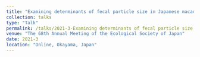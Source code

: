 ```yaml
---
title: "Examining determinants of fecal particle size in Japanese macaques: The role of diet, toughness, age and sex in omnivore's chewing"
collection: talks
type: "Talk"
permalink: /talks/2021-3-Examining determinants of fecal particle size in Japanese macaques, The role of diet, toughness, age and sex in omnivore's chewing
venue: "The 68th Annual Meeting of the Ecological Society of Japan"
date: 2021-3
location: "Online, Okayama, Japan"
---
```

